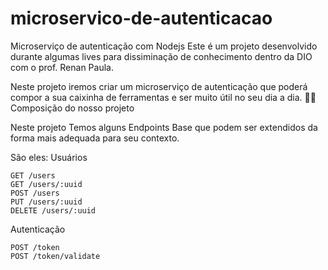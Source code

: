 # microservico-de-autenticacao
Microserviço de autenticação com Nodejs
Este é um projeto desenvolvido durante algumas lives para dissiminação de conhecimento dentro da DIO com o prof. Renan Paula.

Neste projeto iremos criar um microserviço de autenticação que poderá compor a sua caixinha de ferramentas e ser muito útil no seu dia a dia. 🔨🔧
Composição do nosso projeto

Neste projeto Temos alguns Endpoints Base que podem ser extendidos da forma mais adequada para seu contexto.

São eles:
Usuários

    GET /users
    GET /users/:uuid
    POST /users
    PUT /users/:uuid
    DELETE /users/:uuid

Autenticação

    POST /token
    POST /token/validate
